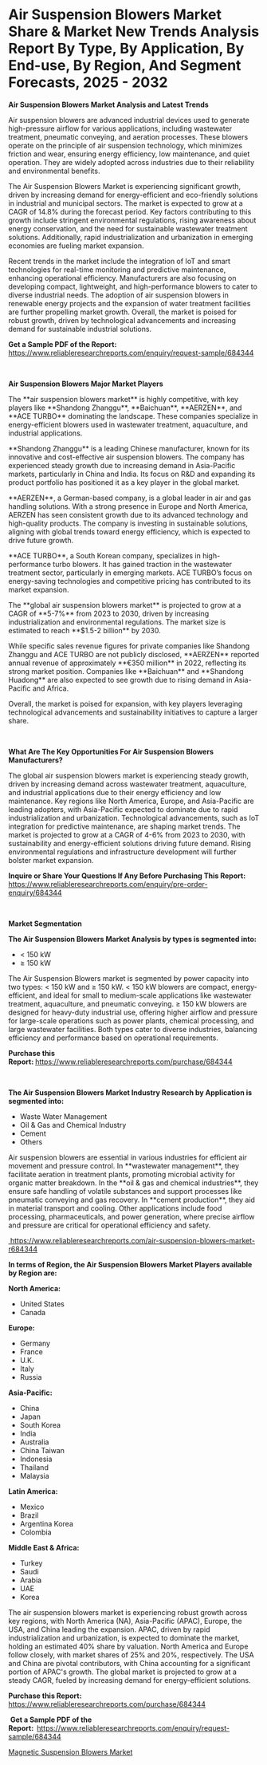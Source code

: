 <p><h1>Air Suspension Blowers Market Share & Market New Trends Analysis Report By Type, By Application, By End-use, By Region, And Segment Forecasts, 2025 - 2032</h1></p><p><strong>Air Suspension Blowers Market Analysis and Latest Trends</strong></p>
<p><p>Air suspension blowers are advanced industrial devices used to generate high-pressure airflow for various applications, including wastewater treatment, pneumatic conveying, and aeration processes. These blowers operate on the principle of air suspension technology, which minimizes friction and wear, ensuring energy efficiency, low maintenance, and quiet operation. They are widely adopted across industries due to their reliability and environmental benefits.</p><p>The Air Suspension Blowers Market is experiencing significant growth, driven by increasing demand for energy-efficient and eco-friendly solutions in industrial and municipal sectors. The market is expected to grow at a CAGR of 14.8% during the forecast period. Key factors contributing to this growth include stringent environmental regulations, rising awareness about energy conservation, and the need for sustainable wastewater treatment solutions. Additionally, rapid industrialization and urbanization in emerging economies are fueling market expansion.</p><p>Recent trends in the market include the integration of IoT and smart technologies for real-time monitoring and predictive maintenance, enhancing operational efficiency. Manufacturers are also focusing on developing compact, lightweight, and high-performance blowers to cater to diverse industrial needs. The adoption of air suspension blowers in renewable energy projects and the expansion of water treatment facilities are further propelling market growth. Overall, the market is poised for robust growth, driven by technological advancements and increasing demand for sustainable industrial solutions.</p></p>
<p><strong>Get a Sample PDF of the Report:&nbsp;</strong> <a href="https://www.reliableresearchreports.com/enquiry/request-sample/684344?utm_campaign=28&utm_medium=2&utm_source=Github&utm_content=ia&utm_term=20012025&utm_id=air-suspension-blowers">https://www.reliableresearchreports.com/enquiry/request-sample/684344</a></p>
<p>&nbsp;</p>
<p><strong>Air Suspension Blowers Major Market Players</strong></p>
<p><p>The **air suspension blowers market** is highly competitive, with key players like **Shandong Zhanggu**, **Baichuan**, **AERZEN**, and **ACE TURBO** dominating the landscape. These companies specialize in energy-efficient blowers used in wastewater treatment, aquaculture, and industrial applications.</p><p>**Shandong Zhanggu** is a leading Chinese manufacturer, known for its innovative and cost-effective air suspension blowers. The company has experienced steady growth due to increasing demand in Asia-Pacific markets, particularly in China and India. Its focus on R&D and expanding its product portfolio has positioned it as a key player in the global market.</p><p>**AERZEN**, a German-based company, is a global leader in air and gas handling solutions. With a strong presence in Europe and North America, AERZEN has seen consistent growth due to its advanced technology and high-quality products. The company is investing in sustainable solutions, aligning with global trends toward energy efficiency, which is expected to drive future growth.</p><p>**ACE TURBO**, a South Korean company, specializes in high-performance turbo blowers. It has gained traction in the wastewater treatment sector, particularly in emerging markets. ACE TURBO’s focus on energy-saving technologies and competitive pricing has contributed to its market expansion.</p><p>The **global air suspension blowers market** is projected to grow at a CAGR of **5-7%** from 2023 to 2030, driven by increasing industrialization and environmental regulations. The market size is estimated to reach **$1.5-2 billion** by 2030.</p><p>While specific sales revenue figures for private companies like Shandong Zhanggu and ACE TURBO are not publicly disclosed, **AERZEN** reported annual revenue of approximately **€350 million** in 2022, reflecting its strong market position. Companies like **Baichuan** and **Shandong Huadong** are also expected to see growth due to rising demand in Asia-Pacific and Africa.</p><p>Overall, the market is poised for expansion, with key players leveraging technological advancements and sustainability initiatives to capture a larger share.</p></p>
<p>&nbsp;</p>
<p><strong>What Are The Key Opportunities For Air Suspension Blowers Manufacturers?</strong></p>
<p><p>The global air suspension blowers market is experiencing steady growth, driven by increasing demand across wastewater treatment, aquaculture, and industrial applications due to their energy efficiency and low maintenance. Key regions like North America, Europe, and Asia-Pacific are leading adopters, with Asia-Pacific expected to dominate due to rapid industrialization and urbanization. Technological advancements, such as IoT integration for predictive maintenance, are shaping market trends. The market is projected to grow at a CAGR of 4-6% from 2023 to 2030, with sustainability and energy-efficient solutions driving future demand. Rising environmental regulations and infrastructure development will further bolster market expansion.</p></p>
<p><strong>Inquire or Share Your Questions If Any Before Purchasing This Report:</strong> <a href="https://www.reliableresearchreports.com/enquiry/pre-order-enquiry/684344?utm_campaign=28&utm_medium=2&utm_source=Github&utm_content=ia&utm_term=20012025&utm_id=air-suspension-blowers">https://www.reliableresearchreports.com/enquiry/pre-order-enquiry/684344</a></p>
<p>&nbsp;</p>
<p><strong>Market Segmentation</strong></p>
<p><strong>The Air Suspension Blowers Market Analysis by types is segmented into:</strong></p>
<p><ul><li>< 150 kW</li><li>≥ 150 kW</li></ul></p>
<p><p>The Air Suspension Blowers market is segmented by power capacity into two types: < 150 kW and ≥ 150 kW. < 150 kW blowers are compact, energy-efficient, and ideal for small to medium-scale applications like wastewater treatment, aquaculture, and pneumatic conveying. ≥ 150 kW blowers are designed for heavy-duty industrial use, offering higher airflow and pressure for large-scale operations such as power plants, chemical processing, and large wastewater facilities. Both types cater to diverse industries, balancing efficiency and performance based on operational requirements.</p></p>
<p><strong>Purchase this Report:&nbsp;</strong><a href="https://www.reliableresearchreports.com/purchase/684344?utm_campaign=28&utm_medium=2&utm_source=Github&utm_content=ia&utm_term=20012025&utm_id=air-suspension-blowers">https://www.reliableresearchreports.com/purchase/684344</a></p>
<p>&nbsp;</p>
<p><strong>The Air Suspension Blowers Market Industry Research by Application is segmented into:</strong></p>
<p><ul><li>Waste Water Management</li><li>Oil & Gas and Chemical Industry</li><li>Cement</li><li>Others</li></ul></p>
<p><p>Air suspension blowers are essential in various industries for efficient air movement and pressure control. In **wastewater management**, they facilitate aeration in treatment plants, promoting microbial activity for organic matter breakdown. In the **oil & gas and chemical industries**, they ensure safe handling of volatile substances and support processes like pneumatic conveying and gas recovery. In **cement production**, they aid in material transport and cooling. Other applications include food processing, pharmaceuticals, and power generation, where precise airflow and pressure are critical for operational efficiency and safety.</p></p>
<p><a href="https://www.reliableresearchreports.com/air-suspension-blowers-market-r684344?utm_campaign=28&utm_medium=2&utm_source=Github&utm_content=ia&utm_term=20012025&utm_id=air-suspension-blowers">&nbsp;https://www.reliableresearchreports.com/air-suspension-blowers-market-r684344</a></p>
<p><strong>In terms of Region, the Air Suspension Blowers Market Players available by Region are:</strong></p>
<p>
    <p> <strong> North America: </strong>
        <ul>
            <li>United States</li>
            <li>Canada</li>
        </ul>
        </p> 
    <p> <strong> Europe: </strong>
        <ul>
            <li>Germany</li>
            <li>France</li>
            <li>U.K.</li>
            <li>Italy</li>
            <li>Russia</li>
        </ul>
        </p> 
    <p> <strong> Asia-Pacific: </strong>
        <ul>
            <li>China</li>
            <li>Japan</li>
            <li>South Korea</li>
            <li>India</li>
            <li>Australia</li>
            <li>China Taiwan</li>
            <li>Indonesia</li>
            <li>Thailand</li>
            <li>Malaysia</li>
        </ul>
        </p> 
    <p> <strong> Latin America: </strong>
        <ul>
            <li>Mexico</li>
            <li>Brazil</li>
            <li>Argentina Korea</li>
            <li>Colombia</li>
        </ul>
        </p> 
    <p> <strong> Middle East & Africa: </strong>
        <ul>
            <li>Turkey</li>
            <li>Saudi</li>
            <li>Arabia</li>
            <li>UAE</li>
            <li>Korea</li>
        </ul>
    </p>
    </p>
<p><p>The air suspension blowers market is experiencing robust growth across key regions, with North America (NA), Asia-Pacific (APAC), Europe, the USA, and China leading the expansion. APAC, driven by rapid industrialization and urbanization, is expected to dominate the market, holding an estimated 40% share by valuation. North America and Europe follow closely, with market shares of 25% and 20%, respectively. The USA and China are pivotal contributors, with China accounting for a significant portion of APAC's growth. The global market is projected to grow at a steady CAGR, fueled by increasing demand for energy-efficient solutions.</p></p>
<p><strong>Purchase this Report: </strong><a href="https://www.reliableresearchreports.com/purchase/684344?utm_campaign=28&utm_medium=2&utm_source=Github&utm_content=ia&utm_term=20012025&utm_id=air-suspension-blowers">https://www.reliableresearchreports.com/purchase/684344</a></p>
<p>&nbsp;<strong>Get a Sample PDF of the Report:&nbsp;&nbsp;</strong><a href="https://www.reliableresearchreports.com/enquiry/request-sample/684344?utm_campaign=28&utm_medium=2&utm_source=Github&utm_content=ia&utm_term=20012025&utm_id=air-suspension-blowers">https://www.reliableresearchreports.com/enquiry/request-sample/684344</a></p>
<p><strong></strong></p>
<p><p><a href="https://github.com/indrystar/Market-Research-Report-List-5/blob/main/magnetic-suspension-blowers-market.md?utm_campaign=28&utm_medium=2&utm_source=Github&utm_content=ia&utm_term=20012025&utm_id=air-suspension-blowers">Magnetic Suspension Blowers Market</a></p></p>